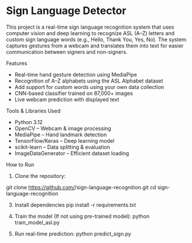 # Sign Language Detector
This project is a real-time sign language recognition system that uses computer vision and deep learning to recognize ASL (A–Z) letters and custom sign language words (e.g., Hello, Thank You, Yes, No).
The system captures gestures from a webcam and translates them into text for easier communication between signers and non-signers.

Features
- Real-time hand gesture detection using MediaPipe
- Recognition of A–Z alphabets using the ASL Alphabet dataset
- Add support for custom words using your own data collection
- CNN-based classifier trained on 87,000+ images
- Live webcam prediction with displayed text

Tools & Libraries Used
- Python 3.12
- OpenCV – Webcam & image processing
- MediaPipe – Hand landmark detection
- TensorFlow/Keras – Deep learning model
- scikit-learn – Data splitting & evaluation
- ImageDataGenerator – Efficient dataset loading

How to Run
1. Clone the repository:

git clone https://github.com/<your-username>/sign-language-recognition.git
cd sign-language-recognition

3. Install dependencies
   pip install -r requirements.txt

4. Train the model (If not using pre-trained model): python train_model_asl.py
5. Run real-time prediction: python predict_sign.py
